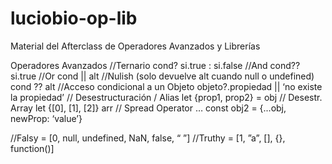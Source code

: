 # luciobio-op-lib
Material del Afterclass de Operadores Avanzados y Librerías

Operadores Avanzados
//Ternario
cond? si.true : si.false
//And
cond?? si.true
//Or
cond || alt
//Nulish (solo devuelve alt cuando null o undefined)
cond ?? alt
//Acceso condicional a un Objeto
objeto?.propiedad || ‘no existe la propiedad’
// Desestructuración / Alias
let {prop1, prop2} = obj
// Desestr. Array
let {[0], [1], [2]} arr
// Spread Operator …
const obj2 = {...obj, newProp: ‘value’}

//Falsy = [0, null, undefined, NaN, false, “ ”]
//Truthy = [1, ”a”, [], {}, function()]

